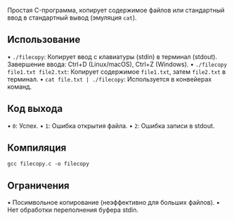 

Простая C-программа, копирует содержимое файлов или стандартный ввод в стандартный вывод (эмуляция `cat`).

## Использование

•   `./filecopy`: Копирует ввод с клавиатуры (stdin) в терминал (stdout). Завершение ввода: Ctrl+D (Linux/macOS), Ctrl+Z (Windows).
•   `./filecopy file1.txt file2.txt`: Копирует содержимое `file1.txt`, затем `file2.txt` в терминал.
•   `cat file.txt | ./filecopy`: Используется в конвейерах команд.

## Код выхода

•   `0`: Успех.
•   `1`: Ошибка открытия файла.
•   `2`: Ошибка записи в stdout.

## Компиляция

`gcc filecopy.c -o filecopy`

## Ограничения

•   Посимвольное копирование (неэффективно для больших файлов).
•   Нет обработки переполнения буфера stdin.

